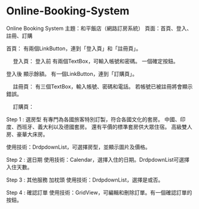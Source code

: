 # Online-Booking-System
Online Booking System
主題：和平飯店（網路訂房系統）
頁面：首頁、登入、註冊、訂購

首頁：
有兩個LinkButton，連到「登入頁」和「註冊頁」。
 

 
登入頁：
登入前
有兩個TextBox，可輸入帳號和密碼。
一個確定按鈕。

登入後
顯示餘額。
有一個LinkButton，連到「訂購頁」。
 

 
註冊頁：
有三個TextBox，輸入帳號、密碼和電話。
若帳號已被註冊將會顯示錯誤。
 

 
訂購頁：
 

Step 1 : 選房型
有專門為各國旅客特別訂製，符合各國文化的套房。
中國、印度、西班牙、義大利以及德國套房。
還有平價的標準套房供大眾住宿。
高級雙人房、豪華大床房。

使用技術：DrdpdownList，可選擇房型，並顯示圖片及價格。

Step 2 : 選日期
使用技術：Calendar，選擇入住的日期。DrdpdownList可選擇入住天數。

Step 3 : 其他服務
加枕頭
使用技術：DrdpdownList，選擇是或否。

Step 4 : 確認訂單
使用技術：GridView，可編輯和刪除訂單。有一個確認訂單的按鈕。
